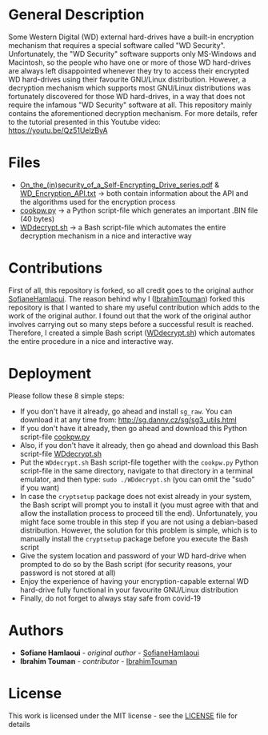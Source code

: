 # General Description

Some Western Digital (WD) external hard-drives have a built-in encryption mechanism that requires a special software called "WD Security". Unfortunately, the "WD Security" software supports only MS-Windows and Macintosh, so the people who have one or more of those WD hard-drives are always left disappointed whenever they try to access their encrypted WD hard-drives using their favourite GNU/Linux distribution. However, a decryption mechanism which supports most GNU/Linux distributions was fortunately discovered for those WD hard-drives, in a way that does not require the infamous "WD Security" software at all. This repository mainly contains the aforementioned decryption mechanism. For more details, refer to the tutorial presented in this Youtube video: https://youtu.be/Qz51UelzByA

# Files

* [On_the_(in)security_of_a_Self-Encrypting_Drive_series.pdf](https://github.com/IbrahimTouman/WD-Decrypte/blob/master/On_the_(in)security_of_a_Self-Encrypting_Drive_series.pdf) & [WD_Encryption_API.txt](https://github.com/IbrahimTouman/WD-Decrypte/blob/master/WD_Encryption_API.txt) -> both contain information about the API and the algorithms used for the encryption process
* [cookpw.py](https://github.com/IbrahimTouman/WD-Decrypte/blob/master/cookpw.py) -> a Python script-file which generates an important .BIN file (40 bytes)
* [WDdecrypt.sh](https://github.com/IbrahimTouman/WD-Decrypte/blob/master/WDdecrypt.sh) -> a Bash script-file which automates the entire decryption mechanism in a nice and interactive way

# Contributions

First of all, this repository is forked, so all credit goes to the original author [SofianeHamlaoui](https://github.com/SofianeHamlaoui). The reason behind why I ([IbrahimTouman](https://github.com/IbrahimTouman)) forked this repository is that I wanted to share my useful contribution which adds to the work of the original author. I found out that the work of the original author involves carrying out so many steps before a successful result is reached. Therefore, I created a simple Bash script ([WDdecrypt.sh](https://github.com/IbrahimTouman/WD-Decrypte/blob/master/WDdecrypt.sh)) which automates the entire procedure in a nice and interactive way.

# Deployment

Please follow these 8 simple steps:

* If you don't have it already, go ahead and install `sg_raw`. You can download it at any time from: http://sg.danny.cz/sg/sg3_utils.html
* If you don't have it already, then go ahead and download this Python script-file [cookpw.py](https://github.com/IbrahimTouman/WD-Decrypte/blob/master/cookpw.py)
* Also, if you don't have it already, then go ahead and download this Bash script-file [WDdecrypt.sh](https://github.com/IbrahimTouman/WD-Decrypte/blob/master/WDdecrypt.sh)
* Put the `WDdecrypt.sh` Bash script-file together with the `cookpw.py` Python script-file in the same directory, navigate to that directory in a terminal emulator, and then type: `sudo ./WDdecrypt.sh` (you can omit the "sudo" if you want)
* In case the `cryptsetup` package does not exist already in your system, the Bash script will prompt you to install it (you must agree with that and allow the installation process to proceed till the end). Unfortunately, you might face some trouble in this step if you are not using a debian-based distribution. However, the solution for this problem is simple, which is to manually install the `cryptsetup` package before you execute the Bash script
* Give the system location and password of your WD hard-drive when prompted to do so by the Bash script (for security reasons, your password is not stored at all)
* Enjoy the experience of having your encryption-capable external WD hard-drive fully functional in your favourite GNU/Linux distribution
* Finally, do not forget to always stay safe from covid-19

# Authors
* **Sofiane Hamlaoui** - *original author* - [SofianeHamlaoui](https://github.com/SofianeHamlaoui)
* **Ibrahim Touman** - *contributor* - [IbrahimTouman](https://github.com/IbrahimTouman)

# License

This work is licensed under the MIT license - see the [LICENSE](https://github.com/IbrahimTouman/WD-Decrypte/blob/master/LICENSE) file for details
